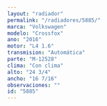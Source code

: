 ```yaml
---
layout: "radiador"
permalink: "/radiadores/5885/"
marca: "Volkswagen"
modelo: "Crossfox"
ano: "2016"
motor: "L4 1.6"
transmision: "Automática"
parte: "M-12528"
clima: "Con clima"
alto: "24 3/4"
ancho: "16 7/16"
observaciones: ""
id: "5885"
---
```


